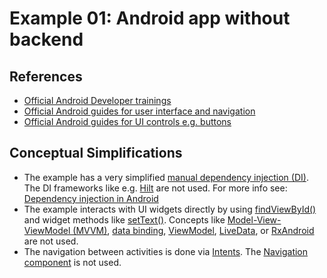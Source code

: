 # Example 01: Android app without backend

## References

- [Official Android Developer trainings](https://developer.android.com/courses)
- [Official Android guides for user interface and navigation](https://developer.android.com/guide/topics/ui)
- [Official Android guides for UI controls e.g. buttons](https://developer.android.com/guide/topics/ui/controls/button)

## Conceptual Simplifications

- The example has a very simplified [manual dependency injection (DI)](https://developer.android.com/training/dependency-injection/manual). The DI frameworks like e.g. [Hilt](https://developer.android.com/training/dependency-injection/hilt-android) are not used. For more info see: [Dependency injection in Android](https://developer.android.com/training/dependency-injection)
- The example interacts with UI widgets directly by using [findViewById()](https://developer.android.com/reference/android/app/Activity#findViewById(int)) and widget methods like [setText()](https://developer.android.com/reference/android/widget/TextView#setText(java.lang.CharSequence)). Concepts like [Model-View-ViewModel (MVVM)](https://www.journaldev.com/20292/android-mvvm-design-pattern), [data binding](https://developer.android.com/topic/libraries/data-binding), [ViewModel](https://developer.android.com/topic/libraries/architecture/viewmodel), [LiveData](https://developer.android.com/topic/libraries/architecture/livedata), or [RxAndroid](https://github.com/ReactiveX/RxAndroid) are not used.
- The navigation between activities is done via [Intents](https://developer.android.com/guide/components/intents-filters). The [Navigation component](https://developer.android.com/guide/navigation) is not used.
